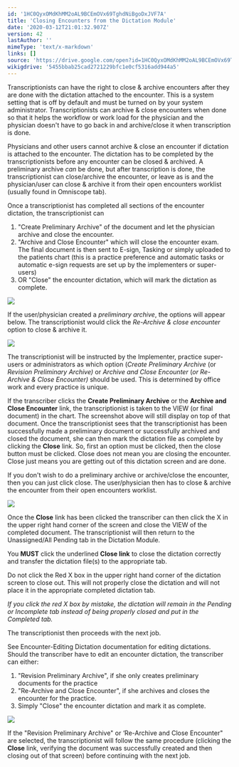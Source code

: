 ```yaml
---
id: '1HC0QyxOMdKhMM2oAL9BCEmOVx69TghdNiBgoDxJVF7A'
title: 'Closing Encounters from the Dictation Module'
date: '2020-03-12T21:01:32.907Z'
version: 42
lastAuthor: ''
mimeType: 'text/x-markdown'
links: []
source: 'https://drive.google.com/open?id=1HC0QyxOMdKhMM2oAL9BCEmOVx69TghdNiBgoDxJVF7A'
wikigdrive: '5455bbab25cad2721229bfc1e0cf5316add944a5'
---
```

Transcriptionists can have the right to close & archive encounters after they are done with the dictation attached to the encounter. This is a system setting that is off by default and must be turned on by your system administrator. Transcriptionists can archive & close encounters when done so that it helps the workflow or work load for the physician and the physician doesn't have to go back in and archive/close it when transcription is done.

Physicians and other users cannot archive & close an encounter if dictation is attached to the encounter. The dictation has to be completed by the transcriptionists before any encounter can be closed & archived. A preliminary archive *can* be done, but after transcription is done, the transcriptionist can close/archive the encounter, or leave as is and the physician/user can close & archive it from their open encounters worklist (usually found in Omniscope tab).

Once a transcriptionist has completed all sections of the encounter dictation, the transcriptionist can

1. "Create Preliminary Archive" of the document and let the physician archive and close the encounter.
2. "Archive and Close Encounter" which will close the encounter exam. The final document is then sent to E-sign, Tasking or simply uploaded to the patients chart (this is a practice preference and automatic tasks or automatic e-sign requests are set up by the implementers or super-users)
3. OR "Close" the encounter dictation, which will mark the dictation as complete.

![](../closing-encounters-from-the-dictation-module.assets/16eacd5b5a83e641425617bbe7b1a4b5.png)

If the user/physician created a *preliminary archive*, the options will appear below. The transcriptionist would click the *Re-Archive & close encounter* option to close & archive it.

![](../closing-encounters-from-the-dictation-module.assets/ea76a6966dfadc5546ea2dbb597f090a.png)

The transcriptionist will be instructed by the Implementer, practice super-users or administrators as which option (*Create Preliminary Archive* (or *Revision Preliminary Archive)* or *Archive and Close Encounter* (*or Re-Archive & Close Encounter)* should be used. This is determined by office work and every practice is unique.

If the transcriber clicks the **Create Preliminary Archive** or the **Archive and Close Encounter** link, the transcriptionist is taken to the VIEW (or final document) in the chart. The screenshot above will still display on top of that document. Once the transcriptionist sees that the transcriptionist has been successfully made a preliminary document or successfully archived and closed the document, she can then mark the dictation file as complete by clicking the **Close** link. So, first an option must be clicked, then the close button must be clicked. Close does not mean you are closing the encounter. Close just means you are getting out of this dictation screen and are done.

If you don't wish to do a preliminary archive or archive/close the encounter, then you can just click close. The user/physician then has to close & archive the encounter from their open encounters worklist.

![](../closing-encounters-from-the-dictation-module.assets/2c58aaa7985778e66e16b55cf86251e4.png)

Once the **Close** link has been clicked the transcriber can then click the X in the upper right hand corner of the screen and close the VIEW of the completed document. The transcriptionist will then return to the Unassigned/All Pending tab in the Dictation Module.

You **MUST** click the underlined **Close link** to close the dictation correctly and transfer the dictation file(s) to the appropriate tab.

Do not click the Red X box in the upper right hand corner of the dictation screen to close out. This will not properly close the dictation and will not place it in the appropriate completed dictation tab.

*If you click the red X box by mistake, the dictation will remain in the Pending or Incomplete tab instead of being properly closed and put in the Completed tab.*

The transcriptionist then proceeds with the next job.

See Encounter-Editing Dictation documentation for editing dictations. Should the transcriber have to edit an encounter dictation, the transcriber can either:

1. "Revision Preliminary Archive", if she only creates preliminary documents for the practice
2. "Re-Archive and Close Encounter", if she archives and closes the encounter for the practice.
3. Simply "Close" the encounter dictation and mark it as complete.

![](../closing-encounters-from-the-dictation-module.assets/244b8eed44795f7b503017be7fa4aa7f.png)

If the "Revision Preliminary Archive" or ‘Re-Archive and Close Encounter" are selected, the transcriptionist will follow the same procedure (clicking the **Close** link, verifying the document was successfully created and then closing out of that screen) before continuing with the next job.
